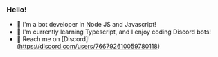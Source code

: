 ### Hello!

- :seedling: I'm a bot developer in Node JS and Javascript!
- :cactus: I'm currently learning Typescript, and I enjoy coding Discord bots!
- :evergreen_tree: Reach me on [Discord]!(https://discord.com/users/766792610059780118)
